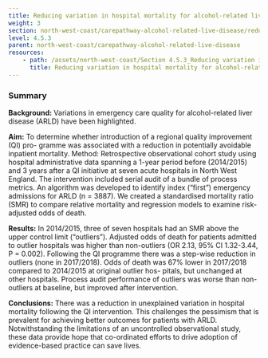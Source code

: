 ```yaml
---
title: Reducing variation in hospital mortality for alcohol-related liver disease in North West England
weight: 3
section: north-west-coast/carepathway-alcohol-related-live-disease/reducing-variation-in-hospital-mortality-for-alcohol-related-liver-disease-in-north-west-england
level: 4.5.3
parent: north-west-coast/carepathway-alcohol-related-live-disease
resources: 
    - path: /assets/north-west-coast/Section 4.5.3_Reducing variation in hospital mortality for alcohol-related liver disease in North West England.pdf
      title: Reducing variation in hospital mortality for alcohol-related liver disease in North West England
---
```


### Summary

**Background:** Variations in emergency care quality for alcohol-related liver disease (ARLD) have been highlighted.

**Aim:** To determine whether introduction of a regional quality improvement (QI) pro- gramme was associated with a reduction in potentially avoidable inpatient mortality. Method: Retrospective observational cohort study using hospital administrative data spanning a 1-year period before (2014/2015) and 3 years after a QI initiative at seven acute hospitals in North West England. The intervention included serial audit of a bundle of process metrics. An algorithm was developed to identify index (“first”) emergency admissions for ARLD (n = 3887). We created a standardised mortality ratio (SMR) to compare relative mortality and regression models to examine risk- adjusted odds of death.

**Results:** In 2014/2015, three of seven hospitals had an SMR above the upper control limit (“outliers”). Adjusted odds of death for patients admitted to outlier hospitals was higher than non-outliers (OR 2.13, 95% CI 1.32-3.44, P = 0.002). Following the QI programme there was a step-wise reduction in outliers (none in 2017/2018). Odds of death was 67% lower in 2017/2018 compared to 2014/2015 at original outlier hos- pitals, but unchanged at other hospitals. Process audit performance of outliers was worse than non-outliers at baseline, but improved after intervention.

**Conclusions:** There was a reduction in unexplained variation in hospital mortality following the QI intervention. This challenges the pessimism that is prevalent for achieving better outcomes for patients with ARLD. Notwithstanding the limitations of an uncontrolled observational study, these data provide hope that co-ordinated efforts to drive adoption of evidence-based practice can save lives.
